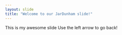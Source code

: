 ```yaml
---
layout: slide
title: "Welcome to our JarDunham slide!"
---
```

This is my awesome slide
Use the left arrow to go back!

